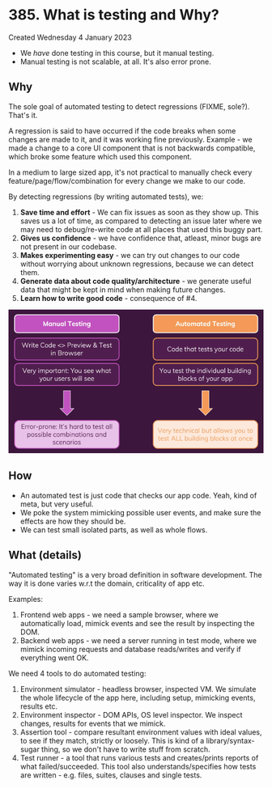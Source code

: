 # 385. What is testing and Why?
Created Wednesday 4 January 2023

- We *have* done testing in this course, but it manual testing.
- Manual testing is not scalable, at all. It's also error prone.

## Why
The sole goal of automated testing to detect regressions (FIXME, sole?). That's it.

A regression is said to have occurred if the code breaks when some changes are made to it, and it was working fine previously. Example - we made a change to a core UI component that is not backwards compatible, which broke some feature which used this component.

In a medium to large sized app, it's not practical to manually check every feature/page/flow/combination for every change we make to our code.

By detecting regressions (by writing automated tests), we:
1. **Save time and effort** - We can fix issues as soon as they show up. This saves us a lot of time, as compared to detecting an issue later where we may need to debug/re-write code at all places that used this buggy part.
2. **Gives us confidence** - we have confidence that, atleast, minor bugs are not present in our codebase.
3. **Makes experimenting easy** - we can try out changes to our code without worrying about unknown regressions, because we can detect them.
4. **Generate data about code quality/architecture** - we generate useful data that might be kept in mind when making future changes.
5. **Learn how to write good code** - consequence of \#4.
   
![](../../../../assets/Pasted%20image%2020230104193538.png)


## How
- An automated test is just code that checks our app code. Yeah, kind of meta, but very useful.
- We poke the system mimicking possible user events, and make sure the effects are how they should be.
- We can test small isolated parts, as well as whole flows.


## What (details)
"Automated testing" is a very broad definition in software development. The way it is done varies w.r.t the domain, criticality of app etc.

Examples:
1. Frontend web apps - we need a sample browser, where we automatically load, mimick events and see the result by inspecting the DOM.
2. Backend web apps - we need a server running in test mode, where we mimick incoming requests and database reads/writes and verify if everything went OK.
   
We need 4 tools to do automated testing:
1. Environment simulator - headless browser, inspected VM. We simulate the whole lifecycle of the app here, including setup, mimicking events, results etc.
2. Environment inspector - DOM APIs, OS level inspector. We inspect changes, results for events that we mimick.
3. Assertion tool - compare resultant environment values with ideal values, to see if they match, strictly or loosely. This is kind of a library/syntax-sugar thing, so we don't have to write stuff from scratch.
4. Test runner - a tool that runs various tests and creates/prints reports of what failed/succeeded. This tool also understands/specifies how tests are written - e.g. files, suites, clauses and single tests.